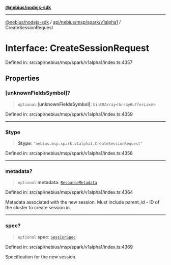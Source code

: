 [**@nebius/nodejs-sdk**](../../../../../../README.md)

***

[@nebius/nodejs-sdk](../../../../../../README.md) / [api/nebius/msp/spark/v1alpha1](../README.md) / CreateSessionRequest

# Interface: CreateSessionRequest

Defined in: src/api/nebius/msp/spark/v1alpha1/index.ts:4357

## Properties

### \[unknownFieldsSymbol\]?

> `optional` **\[unknownFieldsSymbol\]**: `Uint8Array`\<`ArrayBufferLike`\>

Defined in: src/api/nebius/msp/spark/v1alpha1/index.ts:4359

***

### $type

> **$type**: `"nebius.msp.spark.v1alpha1.CreateSessionRequest"`

Defined in: src/api/nebius/msp/spark/v1alpha1/index.ts:4358

***

### metadata?

> `optional` **metadata**: [`ResourceMetadata`](../../../../common/v1/interfaces/ResourceMetadata.md)

Defined in: src/api/nebius/msp/spark/v1alpha1/index.ts:4364

Metadata associated with the new session. Must include parent_id - ID of the cluster to create session in.

***

### spec?

> `optional` **spec**: [`SessionSpec`](SessionSpec.md)

Defined in: src/api/nebius/msp/spark/v1alpha1/index.ts:4369

Specification for the new session.
